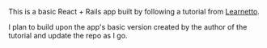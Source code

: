 This is a basic React + Rails app built by following a tutorial from [Learnetto](https://learnetto.com).

I plan to build upon the app's basic version created by the author of the tutorial and update the repo as I go. 
